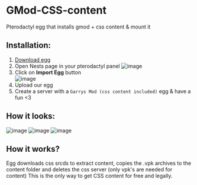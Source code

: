 # GMod-CSS-content
Pterodactyl egg that installs gmod + css content &amp; mount it


## Installation:
1. <a id="raw-url" href="https://github.com/Be1zebub/GMod-CSS-content/raw/master/egg-garrys-mod-css-content-included.json" title="Download egg" download="egg-garrys-mod-css-content-included.json" target="_blank">Download egg</a>
2. Open Nests page in your pterodactyl panel
![image](https://user-images.githubusercontent.com/34854689/175773747-329af86c-19b5-4e34-9f41-4fc2b9293ef5.png)
3. Click on **Import Egg** button  
![image](https://user-images.githubusercontent.com/34854689/175773972-078bb5b8-d9ba-48a5-a2bc-45a0ac5ee7ee.png)
4. Upload our egg
5. Create a server with a `Garrys Mod (css content included)` egg & have a fun <3

## How it looks:
![image](https://user-images.githubusercontent.com/34854689/175779833-3405ab9b-c408-42bb-8eb2-8701a9405269.png)
![image](https://user-images.githubusercontent.com/34854689/175779846-79fb047f-804c-4167-ac76-c7822a1a1ef6.png)
![image](https://user-images.githubusercontent.com/34854689/175779850-b44adb93-e732-4732-8379-a8ecabef131b.png)

## How it works?
Egg downloads css srcds to extract content, copies the .vpk archives to the content folder and deletes the css server (only vpk's are needed for content)
This is the only way to get CSS content for free and legally.
